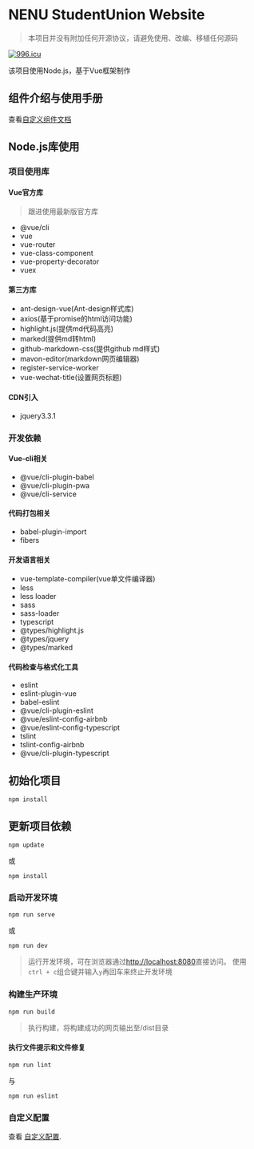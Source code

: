 # NENU StudentUnion Website

> 本项目并没有附加任何开源协议，请避免使用、改编、移植任何源码

[![996.icu](https://img.shields.io/badge/link-996.icu-red.svg)](https://996.icu)

该项目使用Node.js，基于Vue框架制作

## 组件介绍与使用手册

查看[自定义组件文档](/tree/master/public/Res/doc/website/vue/component.md)

## Node.js库使用

### 项目使用库

#### Vue官方库

> 跟进使用最新版官方库

- @vue/cli
- vue
- vue-router
- vue-class-component
- vue-property-decorator
- vuex

#### 第三方库

- ant-design-vue(Ant-design样式库)
- axios(基于promise的html访问功能)
- highlight.js(提供md代码高亮)
- marked(提供md转html)
- github-markdown-css(提供github md样式)
- mavon-editor(markdown网页编辑器)
- register-service-worker
- vue-wechat-title(设置网页标题)

#### CDN引入

- jquery3.3.1

### 开发依赖

#### Vue-cli相关

- @vue/cli-plugin-babel
- @vue/cli-plugin-pwa
- @vue/cli-service

#### 代码打包相关

- babel-plugin-import
- fibers

#### 开发语言相关

- vue-template-compiler(vue单文件编译器)
- less
- less loader
- sass
- sass-loader
- typescript
- @types/highlight.js
- @types/jquery
- @types/marked

#### 代码检查与格式化工具

- eslint
- eslint-plugin-vue
- babel-eslint
- @vue/cli-plugin-eslint
- @vue/eslint-config-airbnb
- @vue/eslint-config-typescript
- tslint
- tslint-config-airbnb
- @vue/cli-plugin-typescript

## 初始化项目

```shell
npm install
```

## 更新项目依赖

```shell
npm update
```

或

```shell
npm install
```

### 启动开发环境

```shell
npm run serve
```

或

```shell
npm run dev
```

> 运行开发环境，可在浏览器通过[http://localhost:8080](http://localhost:8080)直接访问。
> 使用`ctrl + c`组合键并输入`y`再回车来终止开发环境

### 构建生产环境

```shell
npm run build
```

> 执行构建，将构建成功的网页输出至/dist目录

#### 执行文件提示和文件修复

```shell
npm run lint
```

与

```shell
npm run eslint
```

### 自定义配置

查看 [自定义配置](https://cli.vuejs.org/zh/config/).

